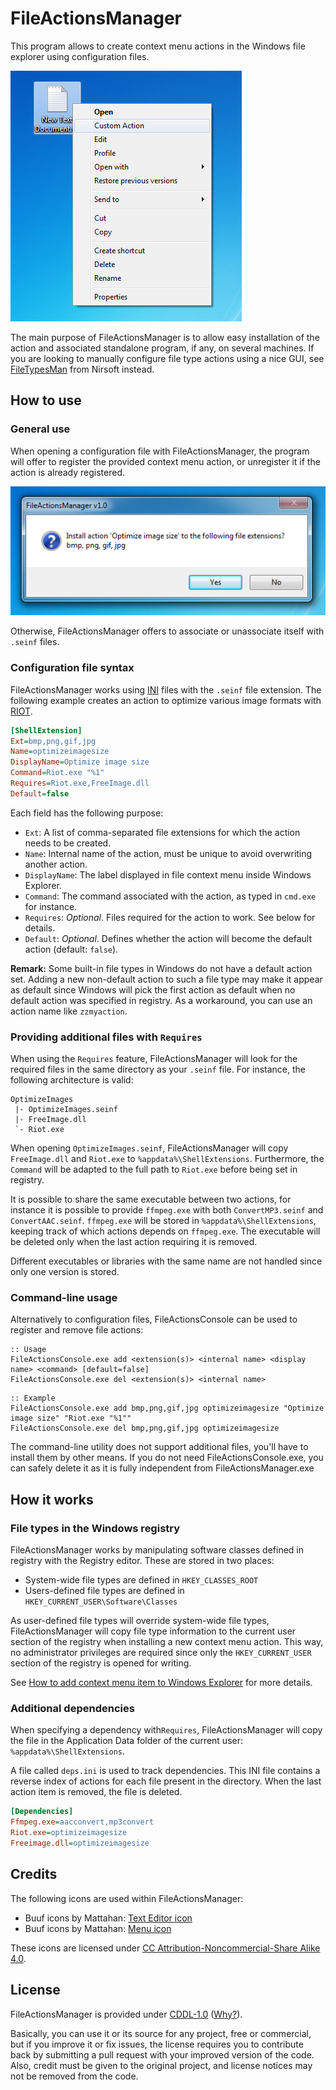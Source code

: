 

# FileActionsManager

This program allows to create context menu actions in the Windows file explorer using configuration files.

![Context menu](Screenshots/context-menu-en.png)

The main purpose of FileActionsManager is to allow easy installation of the action and associated standalone program, if any, on several machines. If you are looking to manually configure file type actions using a nice GUI, see [FileTypesMan](https://www.nirsoft.net/utils/file_types_manager.html) from Nirsoft instead.

## How to use

### General use

When opening a configuration file with FileActionsManager, the program will offer to register the provided context menu action, or unregister it if the action is already registered.

![Install prompt](Screenshots/install-prompt-en.png)

Otherwise, FileActionsManager offers to associate or unassociate itself with `.seinf` files. 

### Configuration file syntax

FileActionsManager works using [INI](https://en.wikipedia.org/wiki/INI_file) files with the `.seinf` file extension.
The following example creates an action to optimize various image formats with [RIOT](http://luci.criosweb.ro/riot/).

````ini
[ShellExtension]
Ext=bmp,png,gif,jpg
Name=optimizeimagesize
DisplayName=Optimize image size
Command=Riot.exe "%1"
Requires=Riot.exe,FreeImage.dll
Default=false
````

Each field has the following purpose:

 - `Ext`: A list of comma-separated file extensions for which the action needs to be created.
 - `Name`: Internal name of the action, must be unique to avoid overwriting another action.
 - `DisplayName`: The label displayed in file context menu inside Windows Explorer.
 - `Command`: The command associated with the action, as typed in `cmd.exe` for instance.
 - `Requires`: _Optional_. Files required for the action to work. See below for details.
 - `Default`: _Optional_. Defines whether the action will become the default action (default: `false`).

**Remark:** Some built-in file types in Windows do not have a default action set. Adding a new non-default action to such a file type may make it appear as default since Windows will pick the first action as default when no default action was specified in registry. As a workaround, you can use an action name like `zzmyaction`.

### Providing additional files with `Requires`

When using the `Requires` feature, FileActionsManager will look for the required files in the same directory as your `.seinf` file. For instance, the following architecture is valid:

````
OptimizeImages
 |- OptimizeImages.seinf
 |- FreeImage.dll
 `- Riot.exe
````

When opening `OptimizeImages.seinf`, FileActionsManager will copy `FreeImage.dll` and `Riot.exe` to ``%appdata%\ShellExtensions``. Furthermore, the `Command` will be adapted to the full path to `Riot.exe` before being set in registry.

It is possible to share the same executable between two actions, for instance it is possible to provide `ffmpeg.exe` with both `ConvertMP3.seinf` and `ConvertAAC.seinf`. `ffmpeg.exe` will be stored in `%appdata%\ShellExtensions`, keeping track of which actions depends on `ffmpeg.exe`. The executable will be deleted only when the last action requiring it is removed.

Different executables or libraries with the same name are not handled since only one version is stored.

### Command-line usage

Alternatively to configuration files, FileActionsConsole can be used to register and remove file actions:

````
:: Usage
FileActionsConsole.exe add <extension(s)> <internal name> <display name> <command> [default=false]
FileActionsConsole.exe del <extension(s)> <internal name>
````

````
:: Example
FileActionsConsole.exe add bmp,png,gif,jpg optimizeimagesize "Optimize image size" "Riot.exe "%1""
FileActionsConsole.exe del bmp,png,gif,jpg optimizeimagesize
````

The command-line utility does not support additional files, you'll have to install them by other means.
If you do not need FileActionsConsole.exe, you can safely delete it as it is fully independent from FileActionsManager.exe

## How it works

### File types in the Windows registry

FileActionsManager works by manipulating software classes defined in registry with the Registry editor. These are stored in two places:

 - System-wide file types are defined in `HKEY_CLASSES_ROOT`
 - Users-defined file types are defined in `HKEY_CURRENT_USER\Software\Classes`

As user-defined file types will override system-wide file types, FileActionsManager will copy file type information to the current user section of the registry when installing a new context menu action. This way, no administrator privileges are required since only the `HKEY_CURRENT_USER` section of the registry is opened for writing.

See [How to add context menu item to Windows Explorer](https://stackoverflow.com/questions/20449316/how-add-context-menu-item-to-windows-explorer-for-folders) for more details.

### Additional dependencies

When specifying a dependency with`Requires`, FileActionsManager will copy the file in the Application Data folder of the current user: ``%appdata%\ShellExtensions``.

A file called `deps.ini` is used to track dependencies. This INI file contains a reverse index of actions for each file present in the directory. When the last action item is removed, the file is deleted.

````ini
[Dependencies]
Ffmpeg.exe=aacconvert,mp3convert
Riot.exe=optimizeimagesize
Freeimage.dll=optimizeimagesize
````

## Credits

The following icons are used within FileActionsManager:

 - Buuf icons by Mattahan: [Text Editor icon](http://www.iconarchive.com/show/buuf-icons-by-mattahan/MDI-Text-Editor-icon.html)
 - Buuf icons by Mattahan: [Menu icon](http://www.iconarchive.com/show/buuf-icons-by-mattahan/Menu-icon.html)

These icons are licensed under [CC Attribution-Noncommercial-Share Alike 4.0](http://creativecommons.org/licenses/by-nc-sa/4.0/).

## License

FileActionsManager is provided under [CDDL-1.0](http://opensource.org/licenses/CDDL-1.0) ([Why?](http://qstuff.blogspot.fr/2007/04/why-cddl.html)).

Basically, you can use it or its source for any project, free or commercial, but if you improve it or fix issues,
the license requires you to contribute back by submitting a pull request with your improved version of the code.
Also, credit must be given to the original project, and license notices may not be removed from the code.
